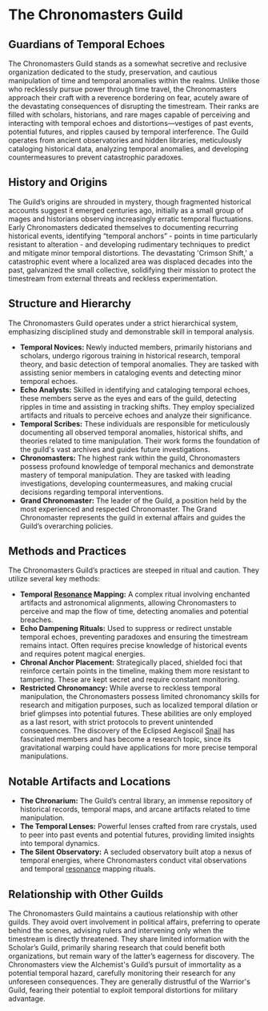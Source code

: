 # The Chronomasters Guild

## Guardians of Temporal Echoes

The Chronomasters Guild stands as a somewhat secretive and reclusive organization dedicated to the study, preservation, and cautious manipulation of time and temporal anomalies within the realms. Unlike those who recklessly pursue power through time travel, the Chronomasters approach their craft with a reverence bordering on fear, acutely aware of the devastating consequences of disrupting the timestream. Their ranks are filled with scholars, historians, and rare mages capable of perceiving and interacting with temporal echoes and distortions—vestiges of past events, potential futures, and ripples caused by temporal interference.  The Guild operates from ancient observatories and hidden libraries, meticulously cataloging historical data, analyzing temporal anomalies, and developing countermeasures to prevent catastrophic paradoxes.

## History and Origins

The Guild’s origins are shrouded in mystery, though fragmented historical accounts suggest it emerged centuries ago, initially as a small group of mages and historians observing increasingly erratic temporal fluctuations. Early Chronomasters dedicated themselves to documenting recurring historical events, identifying “temporal anchors” - points in time particularly resistant to alteration - and developing rudimentary techniques to predict and mitigate minor temporal distortions. The devastating 'Crimson Shift,' a catastrophic event where a localized area was displaced decades into the past, galvanized the small collective, solidifying their mission to protect the timestream from external threats and reckless experimentation.

## Structure and Hierarchy

The Chronomasters Guild operates under a strict hierarchical system, emphasizing disciplined study and demonstrable skill in temporal analysis.  

*   **Temporal Novices:**  Newly inducted members, primarily historians and scholars, undergo rigorous training in historical research, temporal theory, and basic detection of temporal anomalies. They are tasked with assisting senior members in cataloging events and detecting minor temporal echoes.
*   **Echo Analysts:** Skilled in identifying and cataloging temporal echoes, these members serve as the eyes and ears of the guild, detecting ripples in time and assisting in tracking shifts. They employ specialized artifacts and rituals to perceive echoes and analyze their significance.
*   **Temporal Scribes:**  These individuals are responsible for meticulously documenting all observed temporal anomalies, historical shifts, and theories related to time manipulation. Their work forms the foundation of the guild's vast archives and guides future investigations.
*   **Chronomasters:**  The highest rank within the guild, Chronomasters possess profound knowledge of temporal mechanics and demonstrate mastery of temporal manipulation. They are tasked with leading investigations, developing countermeasures, and making crucial decisions regarding temporal interventions.
*   **Grand Chronomaster:**  The leader of the Guild, a position held by the most experienced and respected Chronomaster.  The Grand Chronomaster represents the guild in external affairs and guides the Guild’s overarching policies.

## Methods and Practices

The Chronomasters Guild’s practices are steeped in ritual and caution.  They utilize several key methods:

*   **Temporal [Resonance](/structure/mechanic/resonance.md) Mapping:**  A complex ritual involving enchanted artifacts and astronomical alignments, allowing Chronomasters to perceive and map the flow of time, detecting anomalies and potential breaches.
*   **Echo Dampening Rituals:**  Used to suppress or redirect unstable temporal echoes, preventing paradoxes and ensuring the timestream remains intact. Often requires precise knowledge of historical events and requires potent magical energies.
*   **Chronal Anchor Placement:** Strategically placed, shielded foci that reinforce certain points in the timeline, making them more resistant to tampering. These are kept secret and require constant monitoring.
*   **Restricted Chronomancy:**  While averse to reckless temporal manipulation, the Chronomasters possess limited chronomancy skills for research and mitigation purposes, such as localized temporal dilation or brief glimpses into potential futures. These abilities are only employed as a last resort, with strict protocols to prevent unintended consequences. The discovery of the Eclipsed Aegiscoil [Snail](/being/animal/snail.md) has fascinated members and has become a research topic, since its gravitational warping could have applications for more precise temporal manipulations.

## Notable Artifacts and Locations

*   **The Chronarium:** The Guild’s central library, an immense repository of historical records, temporal maps, and arcane artifacts related to time manipulation.
*   **The Temporal Lenses:** Powerful lenses crafted from rare crystals, used to peer into past events and potential futures, providing limited insights into temporal dynamics.
*   **The Silent Observatory:** A secluded observatory built atop a nexus of temporal energies, where Chronomasters conduct vital observations and temporal [resonance](/structure/mechanic/resonance.md) mapping rituals.

## Relationship with Other Guilds

The Chronomasters Guild maintains a cautious relationship with other guilds. They avoid overt involvement in political affairs, preferring to operate behind the scenes, advising rulers and intervening only when the timestream is directly threatened. They share limited information with the Scholar’s Guild, primarily sharing research that could benefit both organizations, but remain wary of the latter’s eagerness for discovery.
The Chronomasters view the Alchemist's Guild’s pursuit of immortality as a potential temporal hazard, carefully monitoring their research for any unforeseen consequences. They are generally distrustful of the Warrior's Guild, fearing their potential to exploit temporal distortions for military advantage.
